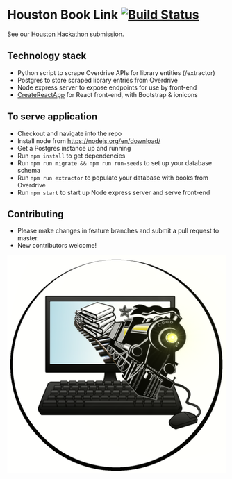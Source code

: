 # Houston Book Link [![Build Status](https://travis-ci.org/rmoscowitz/houston-book-link.svg?branch=master)](https://travis-ci.org/rmoscowitz/houston-book-link)
See our [Houston Hackathon](https://houstonhackathon5.devpost.com/submissions) submission.

## Technology stack
* Python script to scrape Overdrive APIs for library entities (/extractor)
* Postgres to store scraped library entries from Overdrive
* Node express server to expose endpoints for use by front-end
* [CreateReactApp](https://github.com/facebookincubator/create-react-app) for React front-end, with Bootstrap & ionicons

## To serve application
* Checkout and navigate into the repo
* Install node from https://nodejs.org/en/download/
* Get a Postgres instance up and running
* Run ```npm install``` to get dependencies
* Run ```npm run migrate && npm run run-seeds``` to set up your database schema
* Run ```npm run extractor``` to populate your database with books from Overdrive
* Run ```npm start``` to start up Node express server and serve front-end

## Contributing
* Please make changes in feature branches and submit a pull request to master.
* New contributors welcome!

![Houston Book Link logo](https://raw.githubusercontent.com/rmoscowitz/houston-book-link/master/src/images/logo3.png)
